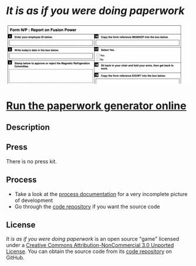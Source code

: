 # *It is as if you were doing paperwork*

![](images/it-is-as-if-you-were-doing-paperwork-banner.png)

# [Run the paperwork generator online](https://www.pippinbarr.com/it-is-as-if-you-were-doing-paperwork)

## Description


## Press
There is no press kit.

## Process
* Take a look at the [process documentation](../process) for a very incomplete picture of development
* Go through the [code repository](https://www.github.com/pippinbarr/it-is-as-if-you-were-doing-paperwork) if you want the source code

## License
*It is as if you were doing paperwork* is an open source "game" licensed under a [Creative Commons Attribution-NonCommercial 3.0 Unported License](http://creativecommons.org/licenses/by-nc/3.0/). You can obtain the source code from its [code repository](https://github.com/pippinbarr/chesses) on GitHub.
